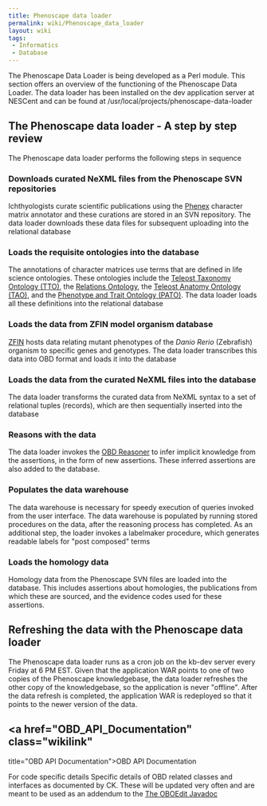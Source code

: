 ```yaml
---
title: Phenoscape data loader
permalink: wiki/Phenoscape_data_loader
layout: wiki
tags:
 - Informatics
 - Database
---
```


The Phenoscape Data Loader is being developed as a Perl module. This
section offers an overview of the functioning of the Phenoscape Data
Loader. The data loader has been installed on the dev application server
at NESCent and can be found at
/usr/local/projects/phenoscape-data-loader

## The Phenoscape data loader - A step by step review

The Phenoscape data loader performs the following steps in sequence

### Downloads curated NeXML files from the Phenoscape SVN repositories

Ichthyologists curate scientific publications using the
<a href="Phenex" class="wikilink" title="Phenex">Phenex</a> character
matrix annotator and these curations are stored in an SVN repository.
The data loader downloads these data files for subsequent uploading into
the relational database

### Loads the requisite ontologies into the database

The annotations of character matrices use terms that are defined in life
science ontologies. These ontologies include the [Teleost Taxonomy
Ontology (TTO)](http://bioportal.bioontology.org/ontologies/38703), the
[Relations Ontology](http://www.obofoundry.org/ro/), the
<a href="Teleost_Anatomy_Ontology" class="wikilink"
title="Teleost Anatomy Ontology (TAO)">Teleost Anatomy Ontology
(TAO)</a>, and the [Phenotype and Trait Ontology
(PATO)](http://bioontology.org/wiki/index.php/PATO:Main_Page). The data
loader loads all these definitions into the relational database

### Loads the data from ZFIN model organism database

[ZFIN](http://zfin.org) hosts data relating mutant phenotypes of the
*Danio Rerio* (Zebrafish) organism to specific genes and genotypes. The
data loader transcribes this data into OBD format and loads it into the
database

### Loads the data from the curated NeXML files into the database

The data loader transforms the curated data from NeXML syntax to a set
of relational tuples (records), which are then sequentially inserted
into the database

### Reasons with the data

The data loader invokes the
<a href="OBD_Reasoner" class="wikilink" title="OBD Reasoner">OBD
Reasoner</a> to infer implicit knowledge from the assertions, in the
form of new assertions. These inferred assertions are also added to the
database.

### Populates the data warehouse

The data warehouse is necessary for speedy execution of queries invoked
from the user interface. The data warehouse is populated by running
stored procedures on the data, after the reasoning process has
completed. As an additional step, the loader invokes a labelmaker
procedure, which generates readable labels for "post composed" terms

### Loads the homology data

Homology data from the Phenoscape SVN files are loaded into the
database. This includes assertions about homologies, the publications
from which these are sourced, and the evidence codes used for these
assertions.

## Refreshing the data with the Phenoscape data loader

The Phenoscape data loader runs as a cron job on the kb-dev server every
Friday at 6 PM EST. Given that the application WAR points to one of two
copies of the Phenoscape knowledgebase, the data loader refreshes the
other copy of the knowledgebase, so the application is never "offline".
After the data refresh is completed, the application WAR is redeployed
so that it points to the newer version of the data.

## <a href="OBD_API_Documentation" class="wikilink"
title="OBD API Documentation">OBD API Documentation</a>

For code specific details Specific details of OBD related classes and
interfaces as documented by CK. These will be updated very often and are
meant to be used as an addendum to the [The OBOEdit
Javadoc](http://oboedit.org/?page=javadocs)
